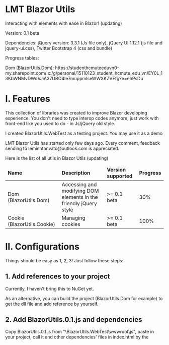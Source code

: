 # LMT Blazor Utils
Interacting with elements with ease in Blazor! (updating)

<p>Version: 0.1 beta</p>
<p>Dependencies: jQuery version: 3.3.1 (Js file only), jQuery UI 1.12.1 (js file and jquery-ui.css), Twitter Bootstrap 4 (css and bundle)</p>
<p>Progress tables: </p>
<p>Dom (BlazorUtils.Dom): https://studenthcmuteeduvn0-my.sharepoint.com/:x:/g/personal/15110123_student_hcmute_edu_vn/EY0L_13KbWNMvDWdVJiA37UBO4Ie7muppmIseWWXKZVEfg?e=ehPsDu</p>

<h1>I. Features</h1>

<p>This collection of libraries was created to improve Blazor developing experience. You don't need to type interop codes anymore, just work with front-end like you used to do - in Js/jQuery old style.</p>

<p>I created BlazorUtils.WebTest as a testing project. You may use it as a demo</p>

<p>LMT Blazor Utils has started only few days ago. Every comment, feedback sending to leminhtanvatc@outlook.com is appreciated.</p>
<p>Here is the list of all utils in Blazor Utils (updating)</p>

<table>
<thead>
  <tr>
    <td><b>Name</b></td>
    <td><b>Description</b></td>
    <td><b>Version supported</b></td>
    <td><b>Progress</b></td>
  </tr>
  </thead>
  <tbody>
    <tr>
      <td>Dom (BlazorUtils.Dom)</td>
      <td>Accessing and modifying DOM elements in the friendly jQuery style</td>
      <td>>= 0.1 beta</td>
      <td>30%</td>
    </tr>
        <tr>
      <td>Cookie (BlazorUtils.Cookie)</td>
      <td>Managing cookies</td>
      <td>>= 0.1 beta</td>
      <td>100%</td>
    </tr>
    </tody>
</table>

<h1>II. Configurations</h1>
Things should be easy as 1, 2, 3! Just follow these steps: 
<h2>1. Add references to your project</h2>
<p>Currently, I haven't bring this to NuGet yet.</p>
<p>As an alternative, you can build the project (BlazorUtils.Dom for example) to get the dll file and add reference by yourself.</p>

<h2>2. Add BlazorUtils.0.1.js and dependencies</h2>
<p>Copy BlazorUtils.0.1.js from "\BlazorUtils.WebTest\wwwroot\js", paste in your project, call it and other dependencies' files in index.html by the <script> and <link> tags.</p>
<p>With BlazorUtils.Dom, the result should be similar to this: </p>

```
<link href="css/jquery-ui.css" rel="stylesheet"/>
<link href="css/bootstrap.min.css" rel="stylesheet"/>
<script type="text/javascript" src="js/jquery-3.3.1.min.js"></script>
<script type="text/javascript" src="js/jquery-ui.min.js"></script>
<script type="text/javascript" src="js/bootstrap.bundle.min.js"></script>
<script type="text/javascript" src="js/BlazorUtils.0.1.js"></script>
```

<p>If you use BlazorUtils.Cookie: </p>

```
<script type="text/javascript" src="js/BlazorUtils.0.1.js"></script>
```

<h2>3. Add these lines to _ViewImports.cshtml</h2>

```
@addTagHelper *, BlazorUtils.Dom
@using static BlazorUtils.Dom.DomUtil
@using static BlazorUtils.Cookie.Cookies
@using BlazorUtils.Interfaces.EventArgs
```

<p>This will help you call my API faster, without calling DomUtil, Cookies over and over again.</p>
